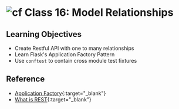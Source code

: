 # ![cf](http://i.imgur.com/7v5ASc8.png) Class 16: Model Relationships

## Learning Objectives

- Create Restful API with one to many relationships
- Learn Flask's Application Factory Pattern
- Use `conftest` to contain cross module test fixtures

## Reference

<!-- links -->
<!-- [Hyperlinks]: To supporting materials -->
- [Application Factory](https://flask.palletsprojects.com/en/1.1.x/patterns/appfactories/
){:target="_blank"}
- [What is REST](https://restfulapi.net/){:target="_blank"}


